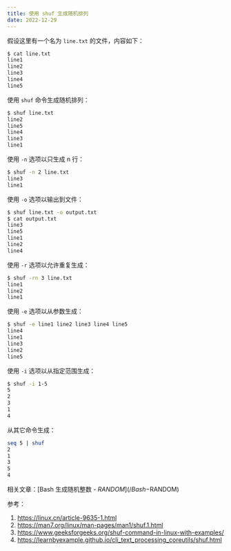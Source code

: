 ```yaml
---
title: 使用 shuf 生成随机排列
date: 2022-12-29
---
```


假设这里有一个名为 `line.txt` 的文件，内容如下：
```sh
$ cat line.txt
line1
line2
line3
line4
line5
```
使用 `shuf` 命令生成随机排列：
```sh
$ shuf line.txt
line2
line5
line4
line3
line1
```
使用 `-n` 选项以只生成 n 行：
```sh
$ shuf -n 2 line.txt
line3
line1
```
使用 `-o` 选项以输出到文件：
```sh
$ shuf line.txt -o output.txt
$ cat output.txt
line3
line5
line1
line2
line4
```
使用 `-r` 选项以允许重复生成：
```sh
$ shuf -rn 3 line.txt
line1
line2
line1
```
使用 `-e` 选项以从参数生成：
```sh
$ shuf -e line1 line2 line3 line4 line5
line4
line1
line3
line2
line5
```
使用 `-i` 选项以从指定范围生成：
```sh
$ shuf -i 1-5
5
2
3
1
4
```

从其它命令生成：
```sh
seq 5 | shuf
2
1
3
5
4
```
相关文章：[Bash 生成随机整数 - $RANDOM](/Bash-$RANDOM)

参考：
1. https://linux.cn/article-9635-1.html
2. https://man7.org/linux/man-pages/man1/shuf.1.html
3. https://www.geeksforgeeks.org/shuf-command-in-linux-with-examples/
4. https://learnbyexample.github.io/cli_text_processing_coreutils/shuf.html